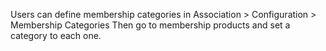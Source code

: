Users can define membership categories in Association \> Configuration
\> Membership Categories Then go to membership products and set a
category to each one.

